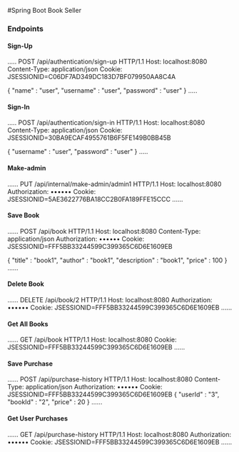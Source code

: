 #Spring Boot Book Seller

### Endpoints

#### Sign-Up

.....
POST /api/authentication/sign-up HTTP/1.1
Host: localhost:8080
Content-Type: application/json
Cookie: JSESSIONID=C06DF7AD349DC183D7BF079950AA8C4A

{
"name" : "user",
"username" : "user",
"password" : "user"
}
.....

#### Sign-In

.....
POST /api/authentication/sign-in HTTP/1.1
Host: localhost:8080
Content-Type: application/json
Cookie: JSESSIONID=30BA9ECAF4955761B6F5FE149B0BB45B

{
"username" : "user",
"password" : "user"
}
.....

#### Make-admin

......
PUT /api/internal/make-admin/admin1 HTTP/1.1
Host: localhost:8080
Authorization: ••••••
Cookie: JSESSIONID=5AE3622776BA18CC2B0FA189FFE15CCC
......

#### Save Book

......
POST /api/book HTTP/1.1
Host: localhost:8080
Content-Type: application/json
Authorization: ••••••
Cookie: JSESSIONID=FFF5BB33244599C399365C6D6E1609EB

{
"title" : "book1",
"author" : "book1",
"description" : "book1",
"price" : 100
}
......

#### Delete Book

......
DELETE /api/book/2 HTTP/1.1
Host: localhost:8080
Authorization: ••••••
Cookie: JSESSIONID=FFF5BB33244599C399365C6D6E1609EB
......

#### Get All Books

......
GET /api/book HTTP/1.1
Host: localhost:8080
Cookie: JSESSIONID=FFF5BB33244599C399365C6D6E1609EB
......

#### Save Purchase

......
POST /api/purchase-history HTTP/1.1
Host: localhost:8080
Content-Type: application/json
Authorization: ••••••
Cookie: JSESSIONID=FFF5BB33244599C399365C6D6E1609EB
{
"userId" : "3",
"bookId" : "2",
"price" : 20
}
......

#### Get User Purchases

......
GET /api/purchase-history HTTP/1.1
Host: localhost:8080
Authorization: ••••••
Cookie: JSESSIONID=FFF5BB33244599C399365C6D6E1609EB
......